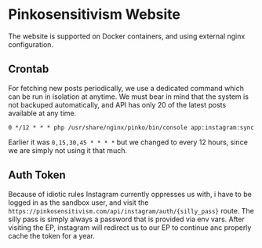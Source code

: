 # Pinkosensitivism Website

The website is supported on Docker containers, and using external nginx configuration.

## Crontab

For fetching new posts periodically, we use a dedicated command which can be run in isolation at anytime. We must bear in mind that the system is not backuped automatically, and API has only 20 of the latest posts available at any time.

```
0 */12 * * * php /usr/share/nginx/pinko/bin/console app:instagram:sync
```
Earlier it was `0,15,30,45 * * * *` but we changed to every 12 hours, since we are simply not using it that much.

## Auth Token
Because of idiotic rules Instagram currently oppresses us with, i have to be logged in as the sandbox user, and visit the `https://pinkosensitivism.com/api/instagram/auth/{silly_pass}` route. The silly pass is simply always a password that is provided via env vars. After visiting the EP, instagram will redirect us to our EP to continue anc properly cache the token for a year. 
